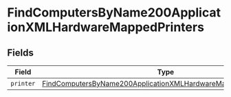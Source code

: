# FindComputersByName200ApplicationXMLHardwareMappedPrinters


## Fields

| Field                                                                                                                                                             | Type                                                                                                                                                              | Required                                                                                                                                                          | Description                                                                                                                                                       |
| ----------------------------------------------------------------------------------------------------------------------------------------------------------------- | ----------------------------------------------------------------------------------------------------------------------------------------------------------------- | ----------------------------------------------------------------------------------------------------------------------------------------------------------------- | ----------------------------------------------------------------------------------------------------------------------------------------------------------------- |
| `printer`                                                                                                                                                         | [FindComputersByName200ApplicationXMLHardwareMappedPrintersPrinter](../../models/operations/findcomputersbyname200applicationxmlhardwaremappedprintersprinter.md) | :heavy_minus_sign:                                                                                                                                                | N/A                                                                                                                                                               |